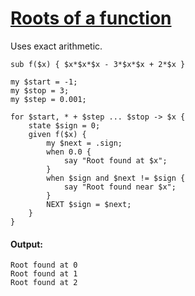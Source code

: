 [1]: http://rosettacode.org/wiki/Roots_of_a_function

# [Roots of a function][1]

Uses exact arithmetic.

```perl6
sub f($x) { $x*$x*$x - 3*$x*$x + 2*$x }
 
my $start = -1;
my $stop = 3;
my $step = 0.001;
 
for $start, * + $step ... $stop -> $x {
    state $sign = 0;
    given f($x) {
        my $next = .sign;
        when 0.0 {
            say "Root found at $x";
        }
        when $sign and $next != $sign {
            say "Root found near $x";
        }
        NEXT $sign = $next;
    }
}
```

#### Output:
```
Root found at 0
Root found at 1
Root found at 2
```